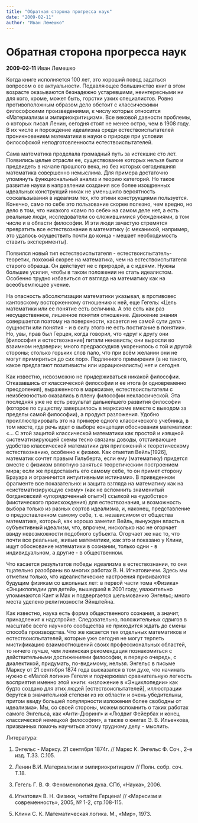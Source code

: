```yaml
---
title: "Обратная сторона прогресса наук"
date: "2009-02-11"
author: "Иван Лемешко"
---
```


# Обратная сторона прогресса наук

**2009-02-11** Иван Лемешко

Когда книге исполняется 100 лет, это хороший повод задаться вопросом о ее актуальности. Подавляющее большинство книг в этом возрасте оказываются безнадежно устаревшими, неинтересными ни для кого, кроме, может быть, горстки узких специалистов. Ровно противоположным образом дело обстоит с классическими философскими произведениями, к числу которых относится «Материализм и эмпириокритицизм». Все вековой давности проблемы, о которых писал Ленин, сегодня стоят не менее остро, чем в 1908 году. В их числе и порождение идеализма среди естествоиспытателей проникновением математики в науки о природе при условии философской неподготовленности естествоиспытателей.

Сама математика проделала громадный путь за истекшие сто лет. Появились целые отрасли ее, существование которых нельзя было и предвидеть в начале прошлого века, но без которых сегодняшняя математика совершенно немыслима. Для примера достаточно упомянуть функциональный анализ и теорию категорий. Но такое развитие науки в направлении создания все более изощренных идеальных конструкций никак не уменьшило вероятность соскальзывания в идеализм тех, кто этими конструкциями пользуется. Конечно, само по себе это пользование скорее полезно, чем вредно, но дело в том, что никакого «само по себе» на самом деле нет, а есть реальные люди, исследователи со сложившимися убеждениями, в том числе и в области философии. И эти люди зачастую стремятся превратить все естествознание в математику (с механикой, например, это удалось осуществить почти до конца - мешает необходимость ставить эксперименты).

Появился новый тип естествоиспытателя - естествоиспытатель-теоретик, похожий скорее на математика, чем на естествоиспытателя старого образца. Он действует не с природой, а с идеями. Нужны большие усилия, чтобы в таком положении не стать идеалистом. Особенно трудно избавиться от взгляда на математику как на всеобъемлющее учение.

На опасность абсолютизации математики указывал, в противовес кантовскому восторженному отношению к ней, еще Гегель: «Цель математики или ее понятие есть величина. А это есть как раз несущественное, лишенное понятия отношение. Движение знания совершается поэтому на поверхности, касается не самой сути дела - сущности или понятия - и в силу этого не есть постигание в понятии». Но, увы, прав был Герцен, когда говорил, что «друг к другу они [философия и естествознание] питали ненависть; они выросли во взаимном недоверии; много предрассудков укоренилось с той и другой стороны; столько горьких слов пало, что при всём желании они не могут примириться до сих пор». Подлинного примирения (а не такого, какое предлагают позитивисты или иррационалисты) нет и сегодня.

Как известно, невозможно не придерживаться никакой философии. Отказавшись от классической философии и ее итога (и одновременно преодоления), выраженного в марксизме, естествоиспытатели с неизбежностью оказались в плену философии неклассической. Эта последняя уже не есть результат дальнейшего развития философии (которое по существу завершилось в марксизме вместе с выходом за пределы самой философии), а продукт разложения. Удобно проиллюстрировать это на примере одного классического учебника, в том месте, где речь идет о выборе концепции обоснования математики: «... С этой защитой классической математики как простой и изящной систематизирующей схемы тесно связаны доводы, отстаивающие удобство классической математики для приложений к теоретическому естествознанию, особенно к физике. Как отметил Вейль[1926], математик сочтет правым Гильберта, если ему (математику) придется вместе с физиком вплотную заняться теоретическим построением мира; если же предоставить его самому себе, то он примет сторону Брауэра и ограничится интуитивными истинами». В приведенном фрагменте все показательно: и защита взгляда на математику как на «систематизирующую схему» (как не вспомнить знаменитый богдановский «упорядоченный опыт»!) ссылкой на «удобство» (мистического происхождения) для естествознания, и возможность выбора только из разных сортов идеализма, и, наконец, представление о предоставленном самому себе, т. е. независимом от общества математике, который, как хорошо заметил Вейль, вынужден впасть в субъективный идеализм, что, впрочем, нисколько нас не огорчает ввиду невозможности подобного субъекта. Огорчает же нас то, что почти все реальные, живые математики, как это и показано у Клини, ищут обоснование математики в сознании, только одни - в индивидуальном, а другие - в общественном.

Что касается результатов победы идеализма в естествознании, то они тщательно разобраны во многих работах В. Н. Игнатовичем. Здесь мы отметим только, что идеалистические настроения прививаются будущим физикам со школьных лет: в первой части тома «Физика» «Энциклопедии для детей», вышедшей в 2001 году, уважительно упоминаются Кант и Мах и подвергается шельмованию Энгельс; много места уделено религиозности Эйнштейна.

Как известно, наука есть форма общественного сознания, а значит, принадлежит к надстройке. Следовательно, положительных сдвигов в масштабе всего научного сообщества не приходится ждать до смены способа производства. Что же касается тех отдельных математиков и естествоиспытателей, которые уже сегодня не могут терпеть мистификацию взаимоотношений своих профессиональных областей, то ничего лучше, чем ленинская рекомендация познакомиться с действительными достижениями философии, в первую очередь, с диалектикой, придумать, по-видимому, нельзя. Энгельс в письме Марксу от 21 сентября 1874 года высказался в том духе, что начинать нужно с «Малой логики» Гегеля и подчеркивал сравнительную легкость восприятия именно этой книги: «изложение в «Энциклопедии» как будто создано для этих людей [естествоиспытателей], иллюстрации берутся в значительной степени из их области и очень убедительны, притом ввиду большей популярности изложения более свободны от идеализма». Мы, со своей стороны, можем вспомнить о таких работах самого Энгельса, как «Анти-Дюринг» и «Людвиг Фейербах и конец классической немецкой философии», а также о книгах Э. В. Ильенкова, призванных помочь научиться этому трудному делу - мыслить.

Литература:

1. Энгельс - Марксу. 21 сентября 1874г. // Маркс К. Энгельс Ф. Соч., 2-е изд. Т.33. С.105.

2. Ленин В.И. Материализм и эмпириокритицизм // Полн. собр. соч. Т.18.

3. Гегель Г. В. Ф. Феноменология духа. СПб, «Наука», 2006.

4. Игнатович В. Н. Физики, читайте Герцена! // «Марксизм и современность», 2005, № 1-2, стр.108-115.

5. Клини С. К. Математическая логика. М., «Мир», 1973.